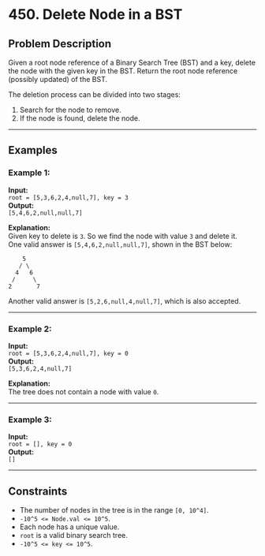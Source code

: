 # 450. Delete Node in a BST

## Problem Description

Given a root node reference of a Binary Search Tree (BST) and a key, delete the node with the given key in the BST. Return the root node reference (possibly updated) of the BST.

The deletion process can be divided into two stages:
1. Search for the node to remove.
2. If the node is found, delete the node.

---

## Examples

### Example 1:
**Input:**  
`root = [5,3,6,2,4,null,7], key = 3`  
**Output:**  
`[5,4,6,2,null,null,7]`  

**Explanation:**  
Given key to delete is `3`. So we find the node with value `3` and delete it.  
One valid answer is `[5,4,6,2,null,null,7]`, shown in the BST below:  

```
    5
   / \
  4   6
 /     \
2       7
```

Another valid answer is `[5,2,6,null,4,null,7]`, which is also accepted.

---

### Example 2:
**Input:**  
`root = [5,3,6,2,4,null,7], key = 0`  
**Output:**  
`[5,3,6,2,4,null,7]`  

**Explanation:**  
The tree does not contain a node with value `0`.

---

### Example 3:
**Input:**  
`root = [], key = 0`  
**Output:**  
`[]`  

---

## Constraints

- The number of nodes in the tree is in the range `[0, 10^4]`.
- `-10^5 <= Node.val <= 10^5`.
- Each node has a unique value.
- `root` is a valid binary search tree.
- `-10^5 <= key <= 10^5`.